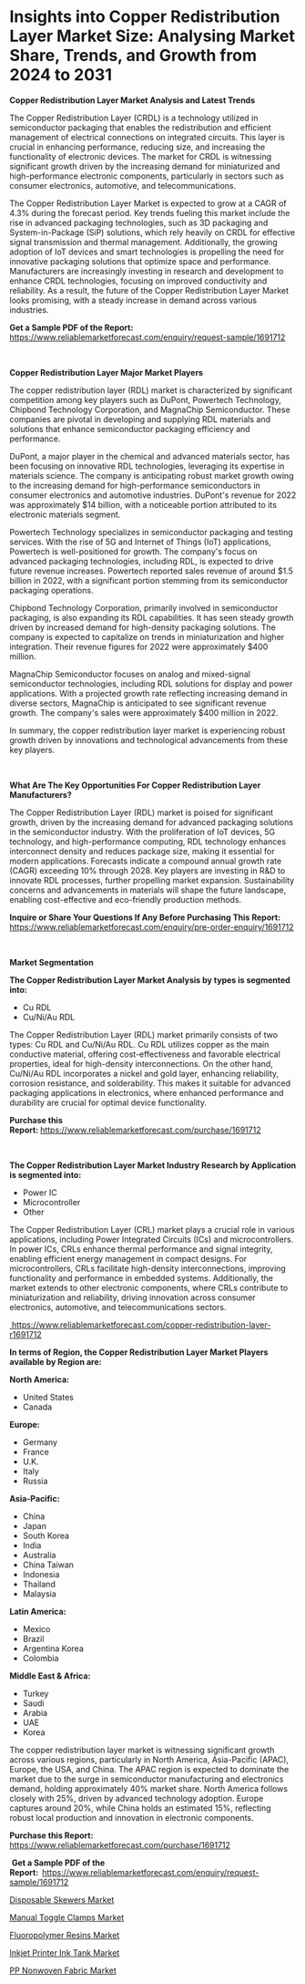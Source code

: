 <p><h1>Insights into Copper Redistribution Layer Market Size: Analysing Market Share, Trends, and Growth from 2024 to 2031</h1></p><p><strong>Copper Redistribution Layer Market Analysis and Latest Trends</strong></p>
<p><p>The Copper Redistribution Layer (CRDL) is a technology utilized in semiconductor packaging that enables the redistribution and efficient management of electrical connections on integrated circuits. This layer is crucial in enhancing performance, reducing size, and increasing the functionality of electronic devices. The market for CRDL is witnessing significant growth driven by the increasing demand for miniaturized and high-performance electronic components, particularly in sectors such as consumer electronics, automotive, and telecommunications.</p><p>The Copper Redistribution Layer Market is expected to grow at a CAGR of 4.3% during the forecast period. Key trends fueling this market include the rise in advanced packaging technologies, such as 3D packaging and System-in-Package (SiP) solutions, which rely heavily on CRDL for effective signal transmission and thermal management. Additionally, the growing adoption of IoT devices and smart technologies is propelling the need for innovative packaging solutions that optimize space and performance. Manufacturers are increasingly investing in research and development to enhance CRDL technologies, focusing on improved conductivity and reliability. As a result, the future of the Copper Redistribution Layer Market looks promising, with a steady increase in demand across various industries.</p></p>
<p><strong>Get a Sample PDF of the Report:&nbsp;</strong> <a href="https://www.reliablemarketforecast.com/enquiry/request-sample/1691712?utm_campaign=1130&utm_medium=2&utm_source=Github&utm_content=ia&utm_term=18102024&utm_id=copper-redistribution-layer">https://www.reliablemarketforecast.com/enquiry/request-sample/1691712</a></p>
<p>&nbsp;</p>
<p><strong>Copper Redistribution Layer Major Market Players</strong></p>
<p><p>The copper redistribution layer (RDL) market is characterized by significant competition among key players such as DuPont, Powertech Technology, Chipbond Technology Corporation, and MagnaChip Semiconductor. These companies are pivotal in developing and supplying RDL materials and solutions that enhance semiconductor packaging efficiency and performance.</p><p>DuPont, a major player in the chemical and advanced materials sector, has been focusing on innovative RDL technologies, leveraging its expertise in materials science. The company is anticipating robust market growth owing to the increasing demand for high-performance semiconductors in consumer electronics and automotive industries. DuPont's revenue for 2022 was approximately $14 billion, with a noticeable portion attributed to its electronic materials segment.</p><p>Powertech Technology specializes in semiconductor packaging and testing services. With the rise of 5G and Internet of Things (IoT) applications, Powertech is well-positioned for growth. The company's focus on advanced packaging technologies, including RDL, is expected to drive future revenue increases. Powertech reported sales revenue of around $1.5 billion in 2022, with a significant portion stemming from its semiconductor packaging operations.</p><p>Chipbond Technology Corporation, primarily involved in semiconductor packaging, is also expanding its RDL capabilities. It has seen steady growth driven by increased demand for high-density packaging solutions. The company is expected to capitalize on trends in miniaturization and higher integration. Their revenue figures for 2022 were approximately $400 million.</p><p>MagnaChip Semiconductor focuses on analog and mixed-signal semiconductor technologies, including RDL solutions for display and power applications. With a projected growth rate reflecting increasing demand in diverse sectors, MagnaChip is anticipated to see significant revenue growth. The company's sales were approximately $400 million in 2022.</p><p>In summary, the copper redistribution layer market is experiencing robust growth driven by innovations and technological advancements from these key players.</p></p>
<p>&nbsp;</p>
<p><strong>What Are The Key Opportunities For Copper Redistribution Layer Manufacturers?</strong></p>
<p><p>The Copper Redistribution Layer (RDL) market is poised for significant growth, driven by the increasing demand for advanced packaging solutions in the semiconductor industry. With the proliferation of IoT devices, 5G technology, and high-performance computing, RDL technology enhances interconnect density and reduces package size, making it essential for modern applications. Forecasts indicate a compound annual growth rate (CAGR) exceeding 10% through 2028. Key players are investing in R&D to innovate RDL processes, further propelling market expansion. Sustainability concerns and advancements in materials will shape the future landscape, enabling cost-effective and eco-friendly production methods.</p></p>
<p><strong>Inquire or Share Your Questions If Any Before Purchasing This Report:</strong> <a href="https://www.reliablemarketforecast.com/enquiry/pre-order-enquiry/1691712?utm_campaign=1130&utm_medium=2&utm_source=Github&utm_content=ia&utm_term=18102024&utm_id=copper-redistribution-layer">https://www.reliablemarketforecast.com/enquiry/pre-order-enquiry/1691712</a></p>
<p>&nbsp;</p>
<p><strong>Market Segmentation</strong></p>
<p><strong>The Copper Redistribution Layer Market Analysis by types is segmented into:</strong></p>
<p><ul><li>Cu RDL</li><li>Cu/Ni/Au RDL</li></ul></p>
<p><p>The Copper Redistribution Layer (RDL) market primarily consists of two types: Cu RDL and Cu/Ni/Au RDL. Cu RDL utilizes copper as the main conductive material, offering cost-effectiveness and favorable electrical properties, ideal for high-density interconnections. On the other hand, Cu/Ni/Au RDL incorporates a nickel and gold layer, enhancing reliability, corrosion resistance, and solderability. This makes it suitable for advanced packaging applications in electronics, where enhanced performance and durability are crucial for optimal device functionality.</p></p>
<p><strong>Purchase this Report:&nbsp;</strong><a href="https://www.reliablemarketforecast.com/purchase/1691712?utm_campaign=1130&utm_medium=2&utm_source=Github&utm_content=ia&utm_term=18102024&utm_id=copper-redistribution-layer">https://www.reliablemarketforecast.com/purchase/1691712</a></p>
<p>&nbsp;</p>
<p><strong>The Copper Redistribution Layer Market Industry Research by Application is segmented into:</strong></p>
<p><ul><li>Power IC</li><li>Microcontroller</li><li>Other</li></ul></p>
<p><p>The Copper Redistribution Layer (CRL) market plays a crucial role in various applications, including Power Integrated Circuits (ICs) and microcontrollers. In power ICs, CRLs enhance thermal performance and signal integrity, enabling efficient energy management in compact designs. For microcontrollers, CRLs facilitate high-density interconnections, improving functionality and performance in embedded systems. Additionally, the market extends to other electronic components, where CRLs contribute to miniaturization and reliability, driving innovation across consumer electronics, automotive, and telecommunications sectors.</p></p>
<p><a href="https://www.reliablemarketforecast.com/copper-redistribution-layer-r1691712?utm_campaign=1130&utm_medium=2&utm_source=Github&utm_content=ia&utm_term=18102024&utm_id=copper-redistribution-layer">&nbsp;https://www.reliablemarketforecast.com/copper-redistribution-layer-r1691712</a></p>
<p><strong>In terms of Region, the Copper Redistribution Layer Market Players available by Region are:</strong></p>
<p>
    <p> <strong> North America: </strong>
        <ul>
            <li>United States</li>
            <li>Canada</li>
        </ul>
        </p> 
    <p> <strong> Europe: </strong>
        <ul>
            <li>Germany</li>
            <li>France</li>
            <li>U.K.</li>
            <li>Italy</li>
            <li>Russia</li>
        </ul>
        </p> 
    <p> <strong> Asia-Pacific: </strong>
        <ul>
            <li>China</li>
            <li>Japan</li>
            <li>South Korea</li>
            <li>India</li>
            <li>Australia</li>
            <li>China Taiwan</li>
            <li>Indonesia</li>
            <li>Thailand</li>
            <li>Malaysia</li>
        </ul>
        </p> 
    <p> <strong> Latin America: </strong>
        <ul>
            <li>Mexico</li>
            <li>Brazil</li>
            <li>Argentina Korea</li>
            <li>Colombia</li>
        </ul>
        </p> 
    <p> <strong> Middle East & Africa: </strong>
        <ul>
            <li>Turkey</li>
            <li>Saudi</li>
            <li>Arabia</li>
            <li>UAE</li>
            <li>Korea</li>
        </ul>
    </p>
    </p>
<p><p>The copper redistribution layer market is witnessing significant growth across various regions, particularly in North America, Asia-Pacific (APAC), Europe, the USA, and China. The APAC region is expected to dominate the market due to the surge in semiconductor manufacturing and electronics demand, holding approximately 40% market share. North America follows closely with 25%, driven by advanced technology adoption. Europe captures around 20%, while China holds an estimated 15%, reflecting robust local production and innovation in electronic components.</p></p>
<p><strong>Purchase this Report: </strong><a href="https://www.reliablemarketforecast.com/purchase/1691712?utm_campaign=1130&utm_medium=2&utm_source=Github&utm_content=ia&utm_term=18102024&utm_id=copper-redistribution-layer">https://www.reliablemarketforecast.com/purchase/1691712</a></p>
<p>&nbsp;<strong>Get a Sample PDF of the Report:&nbsp;&nbsp;</strong><a href="https://www.reliablemarketforecast.com/enquiry/request-sample/1691712?utm_campaign=1130&utm_medium=2&utm_source=Github&utm_content=ia&utm_term=18102024&utm_id=copper-redistribution-layer">https://www.reliablemarketforecast.com/enquiry/request-sample/1691712</a></p>
<p><strong></strong></p>
<p><p><a href="https://www.linkedin.com/pulse/regulatory-landscape-its-influence-global-disposable-skewers-cprwe?utm_campaign=1130&utm_medium=2&utm_source=Github&utm_content=ia&utm_term=18102024&utm_id=copper-redistribution-layer">Disposable Skewers Market</a></p><p><a href="https://issuu.com/reportprime-2/docs/manual-toggle-clamps-market-size-20_20fad8b611a5c7?utm_campaign=1130&utm_medium=2&utm_source=Github&utm_content=ia&utm_term=18102024&utm_id=copper-redistribution-layer">Manual Toggle Clamps Market</a></p><p><a href="https://github.com/radmanjxendrisczn/Market-Research-Report-List-1/blob/main/fluoropolymer-resins-market.md?utm_campaign=1130&utm_medium=2&utm_source=Github&utm_content=ia&utm_term=18102024&utm_id=copper-redistribution-layer">Fluoropolymer Resins Market</a></p><p><a href="https://www.linkedin.com/pulse/inkjet-printer-ink-tank-market-refracting-trends-consumer-behaviors-jyp5e?utm_campaign=1130&utm_medium=2&utm_source=Github&utm_content=ia&utm_term=18102024&utm_id=copper-redistribution-layer">Inkjet Printer Ink Tank Market</a></p><p><a href="https://github.com/habinadmshaulz/Market-Research-Report-List-1/blob/main/pp-nonwoven-fabric-market.md?utm_campaign=1130&utm_medium=2&utm_source=Github&utm_content=ia&utm_term=18102024&utm_id=copper-redistribution-layer">PP Nonwoven Fabric Market</a></p></p>